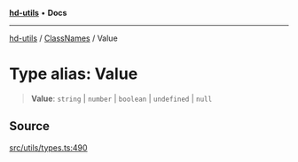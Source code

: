 [**hd-utils**](../../../README.md) • **Docs**

***

[hd-utils](../../../globals.md) / [ClassNames](../README.md) / Value

# Type alias: Value

> **Value**: `string` \| `number` \| `boolean` \| `undefined` \| `null`

## Source

[src/utils/types.ts:490](https://github.com/AhmadHddad/h-utils/blob/5c76ff5de068cee019fc632d9da2e395721bb48f/src/utils/types.ts#L490)
